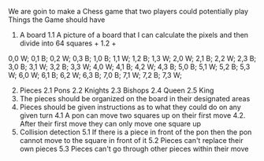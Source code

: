 We are goin to make a Chess game that two players could potentially play
Things the Game should have
1. A board
1.1 A picture of a board that I can calculate the pixels and then divide into 64 squares +
1.2 +

0,0 W; 0,1 B; 0,2 W; 0,3 B;
1,0 B; 1,1 W; 1,2 B; 1,3 W; 
2,0 W; 2,1 B; 2,2 W; 2,3 B;
3,0 B; 3,1 W; 3,2 B; 3,3 W; 
4,0 W; 4,1 B; 4,2 W; 4,3 B;
5,0 B; 5,1 W; 5,2 B; 5,3 W; 
6,0 W; 6,1 B; 6,2 W; 6,3 B;
7,0 B; 7,1 W; 7,2 B; 7,3 W; 


2. Pieces
2.1 Pons
2.2 Knights
2.3 Bishops
2.4 Queen
2.5 King
3. The pieces should be organized on the board in their designated areas
4. Pieces should be given instructions as to what they could do on any given turn
4.1 A pon can move two squares up on their first move
4.2. After their first move they can only move one square up
5. Collision detection
5.1 If there is a piece in front of the pon then the pon cannot move to the square in front of it
5.2 Pieces can't replace their own pieces
5.3 Pieces can't go through other pieces within their move


